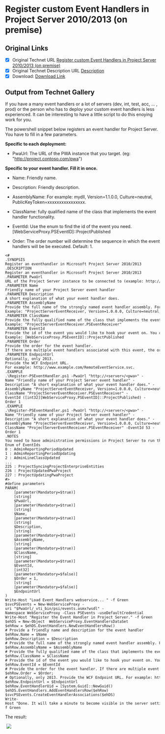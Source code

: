 # Register custom Event Handlers in Project Server 2010/2013 (on premise)

## Original Links

- [x] Original Technet URL [Register custom Event Handlers in Project Server 2010/2013 (on premise)](https://gallery.technet.microsoft.com/Register-custom-Event-7c85c962)
- [x] Original Technet Description URL [Description](https://gallery.technet.microsoft.com/Register-custom-Event-7c85c962/description)
- [x] Download: [Download Link](Download\Register-PSEventHandler.ps1)

## Output from Technet Gallery

If you have a many event handlers or a lot of servers (dev, int, test, acc, ... , prod) or the person who has to deploy your custom event handlers is less experienced. It can be interesting to have a little script to do this enoying work for you.

The powershell snippet below registers an event handler for Project Server. You have to fill in a few parameters.

**Specific to each deployment:**

 - PwaUrl: The URL of the PWA instance that you target. (eg: "http://project.contoso.com/pwa")

**Specific to your event handler. Fill it in once.**

 - Name: Friendly name.

 - Description: Friendly description.

 - AssemblyName: For example: mydll, Version=1.1.0.0, Culture=neutral, PublicKeyToken=xxxxxxxxxxxxxxxx.

 - ClassName: fully qualified name of the class that implements the event handler functionality.

 - EventId: Use the enum to find the id of the event you need. [WebServiceProxy.PSEventID]::ProjectPublished

 - Order: The order number will determine the sequence in which the event handlers will be be executed. Default: 1.

```
<#
.SYNOPSIS
Register an eventhandler in Microsoft Project Server 2010/2013
.DESCRIPTION
Register an eventhandler in Microsoft Project Server 2010/2013
.PARAMETER PwaUrl
URL of the Project Server instance to be connected to (example: http://projectserver/pwa
.PARAMETER Name
Friendly name of your Project Server event handler
.PARAMETER Description
A short explanation of what your event handler does.
.PARAMETER AssemblyName
Provide the full name of the strongly named event handler assembly. For example: mydll, Version=1.1.0.0, Culture=neutral, PublicKeyToken=xxxxxxxxxxxxxxxx.
Example: "ProjectServerEventReceiver, Version=1.0.0.0, Culture=neutral, PublicKeyToken=2affc510165cbe13"
.PARAMETER ClassName
Provide the fully qualified name of the class that implements the event handler functionality.
Example: "ProjectServerEventReceiver.PSEventReceiver"
.PARAMETER EventId
Provide the id of the event you would like to hook your event on. You can use the enum as demonstrated below.
Example: [WebServiceProxy.PSEventID]::ProjectPublished
.PARAMETER Order
Provide the order for the event handler.
If there are multiple event handlers associated with this event, the order number will determine the sequence in which the event handlers will be be executed.
.PARAMETER EndpointUrl
Optionally, only 2013.
Provide the WCF Endpoint URL.
For example: http://www.example.com/RemoteEventService.svc.
.EXAMPLE
.\Register-PSEventHandler.ps1 -PwaUrl "http://<server>/<pwa>" -Name "Friendly name of your Project Server event handler" -Description "A short explanation of what your event handler does." -AssemblyName "ProjectServerEventReceiver, Version=1.0.0.0, Culture=neutral, PublicKeyToken=2affc510165cbe13" -ClassName "ProjectServerEventReceiver.PSEventReceiver" -EventId ([int32][WebServiceProxy.PSEventID]::ProjectPublished) -Order 1
.EXAMPLE
.\Register-PSEventHandler.ps1 -PwaUrl "http://<server>/<pwa>" -Name "Friendly name of your Project Server event handler" -Description "A short explanation of what your event handler does." -AssemblyName "ProjectServerEventReceiver, Version=1.0.0.0, Culture=neutral, PublicKeyToken=2affc510165cbe13" -ClassName "ProjectServerEventReceiver.PSEventReceiver" -EventId 53 -Order 1
.NOTES
You need to have administrative permissions in Project Server to run this Script.
Enum of EventIds
0 : AdminReportingPeriodUpdated
1 : AdminReportingPeriodUpdating
2 : AdminLineClassUpdated
...
225 : ProjectSyncingProjectEnterpriseEntities
226 : ProjectUpdatedPwaProject
227 : ProjectUpdatingPwaProject
#>
#define parameters
PARAM(
    [parameter(Mandatory=$true)]
    [string]
    $PwaUrl,
    [parameter(Mandatory=$true)]
    [string]
    $Name,
    [parameter(Mandatory=$true)]
    [string]
    $Description,
    [string]
    [parameter(Mandatory=$true)]
    $AssemblyName,
    [string]
    [parameter(Mandatory=$true)]
    $ClassName,
    [string]
    [parameter(Mandatory=$true)]
    $EventId,
    [int32]
    [parameter(Mandatory=$false)]
    $Order = 1,
    [string]
    [parameter(Mandatory=$false)]
    $EndpointUrl
)
Write-Host "Load Event Handlers webservice... " -f Green
$svcPSEvents = New-WebServiceProxy -uri "$PwaUrl/_vti_bin/psi/events.asmx?wsdl" -Namespace WebServiceProxy -Class PSEvents -useDefaultCredential
Write-Host "Register the Event Handler in Project Server." -f Green
$ehDS = New-Object  WebServiceProxy.EventHandlersDataSet
$ehRow = $ehDS.EventHandlers.NewEventHandlersRow()
# Provide a friendly name and description for the event handler
$ehRow.Name = $Name
$ehRow.Description = $Description
# Provide the full name of the strongly named event handler assembly. For example: mydll, Version=1.1.0.0, Culture=neutral, PublicKeyToken=xxxxxxxxxxxxxxxx.
$ehRow.AssemblyName = $AssemblyName
# Provide the fully qualified name of the class that implements the event handler functionality.
$ehRow.ClassName = $ClassName
# Provide the id of the event you would like to hook your event on. You can use the enum as demonstrated below.
$ehRow.EventId = $EventId
# Provide the order for the event handler. If there are multiple event handlers associated with this event, the order number will determine the sequence in which the event handlers will be be executed.
$ehRow.Order = $Order;
# Optionally, only 2013. Provide the WCF Endpoint URL. For example: http://www.example.com/RemoteEventService.svc.
$ehRow.EndpointUrl = $EndpointUrl
$ehRow.EventHandlerUid = [System.Guid]::NewGuid()
$ehDS.EventHandlers.AddEventHandlersRow($ehRow)
$svcPSEvents.CreateEventHandlerAssociations($ehDS)
Write-Host "Done. It will take a minute to become visible in the server settings page of Project Server." -f Green
```

The result:

 ![](Images\scriptblog_registerpseventhandlers.png)

